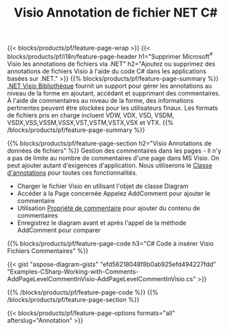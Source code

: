 ﻿---
title: Visio Annotation de fichier NET C#
url: /fr/net/annotation/
description: Ajoutez ou supprimez l'annotation de données de Visio avec seulement quelques lignes de code C#.
---
{{< blocks/products/pf/feature-page-wrap >}}
{{< blocks/products/pf/i18n/feature-page-header h1="Supprimer Microsoft<sup>&reg;</sup> Visio les annotations de fichiers via .NET" h2="Ajoutez ou supprimez des annotations de fichiers Visio à l\'aide du code C# dans les applications basées sur .NET." >}}
{{% blocks/products/pf/feature-page-summary %}}
[.NET Visio Bibliothèque](/diagram/net/) fournit un support pour gérer les annotations au niveau de la forme en ajoutant, accédant et supprimant des commentaires. À l'aide de commentaires au niveau de la forme, des informations pertinentes peuvent être stockées pour les utilisateurs finaux. Les formats de fichiers pris en charge incluent VDW, VDX, VSD, VSDM, VSDX,VSS,VSSM,VSSX,VST,VSTM,VSTX,VSX et VTX.
{{% /blocks/products/pf/feature-page-summary %}}

{{% blocks/products/pf/feature-page-section h2="Visio Annotations de données de fichiers" %}}
Gestion des commentaires dans les pages - Il n'y a pas de limite au nombre de commentaires d'une page dans MS Visio. On peut ajouter autant d'exigences d'application. Nous utiliserons le [Classe d'annotations](https://apireference.aspose.com/diagram/net/aspose.diagram/annotation) pour toutes ces fonctionnalités.

+ Charger le fichier Visio en utilisant l'objet de classe Diagram
+ Accéder à la Page concernée 
Appelez AddComment pour ajouter le commentaire
+ Utilisation [Propriété de commentaire](https://apireference.aspose.com/diagram/net/aspose.diagram/annotation/properties/comment) pour ajouter du contenu de commentaires 
+ Enregistrez le diagram avant et après l'appel de la méthode AddComment pour comparer

{{% blocks/products/pf/feature-page-code h3="C# Code à insérer Visio Fichiers Commentaires" %}}

{{< gist "aspose-diagram-gists" "efd56218048f8b0ab925efd494227fdd" "Examples-CSharp-Working-with-Comments-AddPageLevelCommentInVisio-AddPageLevelCommentInVisio.cs" >}}

{{% /blocks/products/pf/feature-page-code %}}
{{% /blocks/products/pf/feature-page-section %}}

{{< blocks/products/pf/feature-page-options formats="all" afterslug="Annotation" >}}